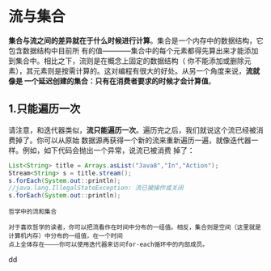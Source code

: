 流与集合
================================================================================
**集合与流之间的差异就在于什么时候进行计算**。集合是一个内存中的数据结构，它包含数据结构中目前所
有的值————集合中的每个元素都得先算出来才能添加到集合中。相比之下，流则是在概念上固定的数据结构（
你不能添加或删除元素），其元素则是按需计算的。这对编程有很大的好处。从另一个角度来说，**流就像是
一个延迟创建的集合：只有在消费者要求的时候才会计算值**。

## 1.只能遍历一次
请注意，和迭代器类似，**流只能遍历一次**。遍历完之后，我们就说这个流已经被消费掉了。你可以从原始
数据源再获得一个新的流来重新遍历一遍，就像迭代器一样。例如，如下代码会抛出一个异常，说流已被消费
掉了：
```java
List<String> title = Arrays.asList("Java8","In","Action");
Stream<String> s = title.stream();
s.forEach(System.out::println);
//java.lang.IllegalStateException: 流已被操作或关闭
s.forEach(System.out::println);
```
```
哲学中的流和集合

对于喜欢哲学的读者，你可以把流看作在时间中分布的一组值。相反，集合则是空间（这里就是计算机内存）中分布的一组值，在一个时间
点上全体存在————你可以使用迭代器来访问for-each循环中的内部成员。
```


























dd
